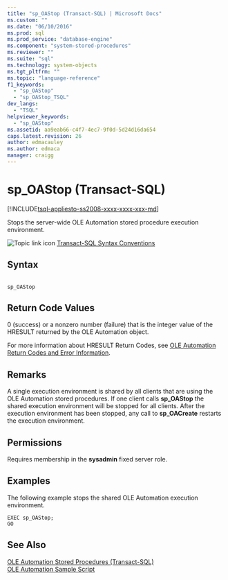 ```yaml
---
title: "sp_OAStop (Transact-SQL) | Microsoft Docs"
ms.custom: ""
ms.date: "06/10/2016"
ms.prod: sql
ms.prod_service: "database-engine"
ms.component: "system-stored-procedures"
ms.reviewer: ""
ms.suite: "sql"
ms.technology: system-objects
ms.tgt_pltfrm: ""
ms.topic: "language-reference"
f1_keywords: 
  - "sp_OAStop"
  - "sp_OAStop_TSQL"
dev_langs: 
  - "TSQL"
helpviewer_keywords: 
  - "sp_OAStop"
ms.assetid: aa9eab66-c4f7-4ec7-9f0d-5d24d16da654
caps.latest.revision: 26
author: edmacauley
ms.author: edmaca
manager: craigg
---
```

# sp_OAStop (Transact-SQL)
[!INCLUDE[tsql-appliesto-ss2008-xxxx-xxxx-xxx-md](../../includes/tsql-appliesto-ss2008-xxxx-xxxx-xxx-md.md)]

  Stops the server-wide OLE Automation stored procedure execution environment.  
  
 ![Topic link icon](../../database-engine/configure-windows/media/topic-link.gif "Topic link icon") [Transact-SQL Syntax Conventions](../../t-sql/language-elements/transact-sql-syntax-conventions-transact-sql.md)  
  
## Syntax  
  
```  
  
sp_OAStop      
```  
  
## Return Code Values  
 0 (success) or a nonzero number (failure) that is the integer value of the HRESULT returned by the OLE Automation object.  
  
 For more information about HRESULT Return Codes, see [OLE Automation Return Codes and Error Information](../../relational-databases/stored-procedures/ole-automation-return-codes-and-error-information.md).  
  
## Remarks  
 A single execution environment is shared by all clients that are using the OLE Automation stored procedures. If one client calls **sp_OAStop** the shared execution environment will be stopped for all clients. After the execution environment has been stopped, any call to **sp_OACreate** restarts the execution environment.  
  
## Permissions  
 Requires membership in the **sysadmin** fixed server role.  
  
## Examples  
 The following example stops the shared OLE Automation execution environment.  
  
```  
EXEC sp_OAStop;  
GO  
```  
  
## See Also  
 [OLE Automation Stored Procedures &#40;Transact-SQL&#41;](../../relational-databases/system-stored-procedures/ole-automation-stored-procedures-transact-sql.md)   
 [OLE Automation Sample Script](../../relational-databases/stored-procedures/ole-automation-sample-script.md)  
  
  

